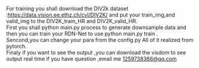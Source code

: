 For training you shall download the DIV2k dataset :https://data.vision.ee.ethz.ch/cvl/DIV2K/ and put your train_img,and valid_img to the DIV2K_train_HR and DIV2K_valid_HR. <br> 
First you shall python main.py process to generate downsample data and then you can train your RDN-Net to use python main.py train .<br>
Sencond,you can change your para from the config.py All of it realized from pytorch.<br>
Finaly if you want to see the output ,you can download the visdom to see output real time
if you have question ,email me 1259738366@qq.com
